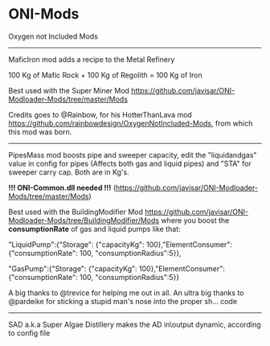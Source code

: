 # ONI-Mods
Oxygen not Included Mods

-------------
MaficIron mod adds a recipe to the Metal Refinery

100 Kg of Mafic Rock + 100 Kg of Regolith = 100 Kg of Iron

Best used with the Super Miner Mod https://github.com/javisar/ONI-Modloader-Mods/tree/master/Mods

Credits goes to @Rainbow, for his HotterThanLava mod https://github.com/rainbowdesign/OxygenNotIncluded-Mods, from which this mod was born.

-------------
PipesMass mod boosts pipe and sweeper capacity, edit the "liquidandgas" value in config for pipes (Affects both gas and liquid pipes) and "STA" for sweeper carry cap. Both are in Kg's.

**!!! ONI-Common.dll needed !!!** (https://github.com/javisar/ONI-Modloader-Mods/tree/master/Mods)

Best used with the BuildingModifier Mod https://github.com/javisar/ONI-Modloader-Mods/tree/BuildingModifier/Mods  where you boost the **consumptionRate** of gas and liquid pumps like that:


"LiquidPump":{"Storage": {"capacityKg": 100},"ElementConsumer": {"consumptionRate": 100, "consumptionRadius":5}},
  
 "GasPump":{"Storage": {"capacityKg": 100},"ElementConsumer": {"consumptionRate": 100, "consumptionRadius":5}}
  
A big thanks to @trevice for helping me out in all.
An ultra big thanks to @pardeike for sticking a stupid man's nose into the proper sh...  code

---------------
SAD a.k.a Super Algae Distillery makes the AD in\output dynamic, according to config file

